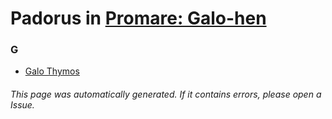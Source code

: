 # Padorus in [Promare: Galo-hen](https://myanimelist.net/anime/39991/Promare__Galo-hen)

### G
* [Galo Thymos](https://github.com/shadow578/Project-Padoru/blob/master/table-of-contents/characters/GaloThymos.md)

###### This page was automatically generated. If it contains errors, please open a Issue.
